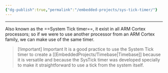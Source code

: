 ```yaml
---
{"dg-publish":true,"permalink":"/embedded-projects/sys-tick-timer/"}
---
```


---
Also known as the ==System Tick timer==, it exist in all ARM Cortex processors; so if we were to use another processor from an ARM Cortex family, we can make use of the same timer.


> [!important] Important
> It is a good practice to use the System Tick timer to create a [[EmbeddedProjects/Timebase\|Timebase]] because it is versatile and because the SysTick timer was developed specially to make it straightforward to use a tick from the system itself.
